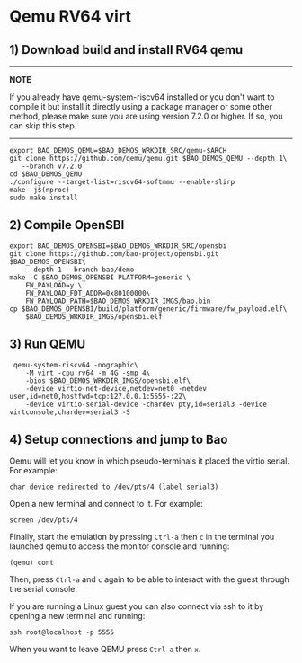 # Qemu RV64 virt

## 1) Download build and install RV64 qemu

---

**NOTE**

If you already have qemu-system-riscv64 installed or you don't want to compile 
it but install it directly using a package manager or some other method, please
make sure you are using version 7.2.0 or higher. If so, you can skip this step.

---

```
export BAO_DEMOS_QEMU=$BAO_DEMOS_WRKDIR_SRC/qemu-$ARCH
git clone https://github.com/qemu/qemu.git $BAO_DEMOS_QEMU --depth 1\
   --branch v7.2.0
cd $BAO_DEMOS_QEMU
./configure --target-list=riscv64-softmmu --enable-slirp
make -j$(nproc)
sudo make install
```

## 2) Compile OpenSBI

```
export BAO_DEMOS_OPENSBI=$BAO_DEMOS_WRKDIR_SRC/opensbi
git clone https://github.com/bao-project/opensbi.git $BAO_DEMOS_OPENSBI\
    --depth 1 --branch bao/demo
make -C $BAO_DEMOS_OPENSBI PLATFORM=generic \
    FW_PAYLOAD=y \
    FW_PAYLOAD_FDT_ADDR=0x80100000\
    FW_PAYLOAD_PATH=$BAO_DEMOS_WRKDIR_IMGS/bao.bin
cp $BAO_DEMOS_OPENSBI/build/platform/generic/firmware/fw_payload.elf\
    $BAO_DEMOS_WRKDIR_IMGS/opensbi.elf
```

## 3) Run QEMU

```
 qemu-system-riscv64 -nographic\
    -M virt -cpu rv64 -m 4G -smp 4\
    -bios $BAO_DEMOS_WRKDIR_IMGS/opensbi.elf\
    -device virtio-net-device,netdev=net0 -netdev user,id=net0,hostfwd=tcp:127.0.0.1:5555-:22\
    -device virtio-serial-device -chardev pty,id=serial3 -device virtconsole,chardev=serial3 -S
```

<!--- instruction#1 -->
## 4) Setup connections and jump to Bao

Qemu will let you know in which pseudo-terminals it placed the virtio serial.
For example:

```
char device redirected to /dev/pts/4 (label serial3)
```

Open a new terminal and connect to it. For example:

```
screen /dev/pts/4
```

Finally, start the emulation by pressing `Ctrl-a` then `c` in the terminal you 
launched qemu to access the monitor console and running:

```
(qemu) cont
```

Then, press `Ctrl-a` and `c` again to be able to interact with the guest 
through the serial console.

If you are running a Linux guest you can also connect via ssh to it by opening 
a new terminal and running:

```
ssh root@localhost -p 5555
```

When you want to leave QEMU press `Ctrl-a` then `x`.
 
<!--- instruction#end -->
